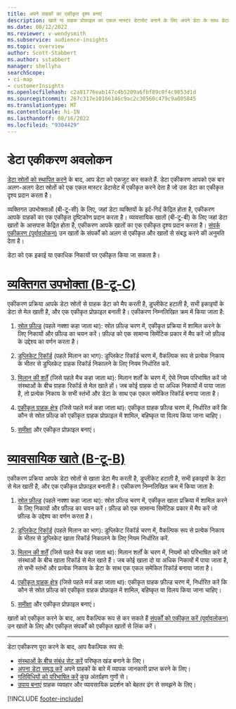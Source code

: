 ```yaml
---
title: अपने ग्राहकों का एकीकृत दृश्य बनाएं
description: खाते या ग्राहक प्रोफ़ाइल का एकल मास्टर डेटासेट बनाने के लिए अपने डेटा के साथ डेटा एकीकरण प्रक्रिया से गुज़रें।
ms.date: 08/12/2022
ms.reviewer: v-wendysmith
ms.subservice: audience-insights
ms.topic: overview
author: Scott-Stabbert
ms.author: sstabbert
manager: shellyha
searchScope:
- ci-map
- customerInsights
ms.openlocfilehash: c2a81776eab147c4b5209a6fbf89c0f4c9853d1d
ms.sourcegitcommit: 267c317e10166146c9ac2c30560c479c9a005845
ms.translationtype: MT
ms.contentlocale: hi-IN
ms.lasthandoff: 08/16/2022
ms.locfileid: "9304429"
---
```

# <a name="data-unification-overview"></a>डेटा एकीकरण अवलोकन

[डेटा स्रोतों को स्थापित करने](data-sources.md) के बाद, आप डेटा को एकजुट कर सकते हैं. डेटा एकीकरण आपको एक बार अलग-अलग डेटा स्रोतों को एक एकल मास्टर डेटासेट में एकीकृत करने देता है जो उस डेटा का एकीकृत दृश्य प्रदान करता है।

व्यक्तिगत उपभोक्ताओं (बी-टू-सी) के लिए, जहां डेटा व्यक्तियों के इर्द-गिर्द केंद्रित होता है, एकीकरण आपके ग्राहकों का एक एकीकृत दृष्टिकोण प्रदान करता है। व्यावसायिक खातों (बी-टू-बी) के लिए जहां डेटा खातों के आसपास केंद्रित होता है, एकीकरण आपके खातों का एक एकीकृत दृश्य प्रदान करता है। [संपर्क एकीकरण (पूर्वावलोकन)](data-unification-contacts.md) उन खातों के संपर्कों को अलग से एकीकृत और खातों से संबद्ध करने की अनुमति देता है।

डेटा को एक इकाई या एकाधिक निकायों पर एकीकृत किया जा सकता है।

# <a name="individual-consumers-b-to-c"></a>[व्यक्तिगत उपभोक्ता (B-टू-C)](#tab/b2c)

एकीकरण प्रक्रिया आपके डेटा स्रोतों से ग्राहक डेटा को मैप करती है, डुप्लीकेट हटाती है, सभी इकाइयों के डेटा से मेल खाती है, और एक एकीकृत प्रोफ़ाइल बनाती है। एकीकरण निम्नलिखित क्रम में किया जाता है:

1. [स्रोत फ़ील्ड](map-entities.md) (पहले नक्शा कहा जाता था): स्रोत फ़ील्ड चरण में, एकीकृत प्रक्रिया में शामिल करने के लिए निकायों और फ़ील्ड का चयन करें। फ़ील्ड को एक सामान्य सिमेंटिक प्रकार में मैप करें जो फ़ील्ड के उद्देश्य का वर्णन करता है।

1. [डुप्लिकेट रिकॉर्ड](remove-duplicates.md) (पहले मिलान का भाग): डुप्लिकेट रिकॉर्ड चरण में, वैकल्पिक रूप से प्रत्येक निकाय के भीतर से डुप्लिकेट ग्राहक रिकॉर्ड निकालने के लिए नियम निर्धारित करें.

1. [मिलान की शर्तें](match-entities.md) (जिसे पहले मैच कहा जाता था): मिलान शर्तों के चरण में, ऐसे नियम परिभाषित करें जो संस्थाओं के बीच ग्राहक रिकॉर्ड से मेल खाते हों। जब कोई ग्राहक दो या अधिक निकायों में पाया जाता है, तो प्रत्येक निकाय के सभी स्तंभों और डेटा के साथ एक एकल समेकित रिकॉर्ड बनाया जाता है।

1. [एकीकृत ग्राहक क्षेत्र](merge-entities.md) (जिसे पहले मर्ज कहा जाता था): एकीकृत ग्राहक फ़ील्ड चरण में, निर्धारित करें कि कौन से स्रोत फ़ील्ड को एकीकृत ग्राहक प्रोफ़ाइल में शामिल, बहिष्कृत या विलय किया जाना चाहिए।  

1. [समीक्षा](review-unification.md) और एकीकृत प्रोफ़ाइल बनाएं।

# <a name="business-accounts-b-to-b"></a>[व्यावसायिक खाते (B-टू-B)](#tab/b2b)

एकीकरण प्रक्रिया आपके डेटा स्रोतों से खाता डेटा मैप करती है, डुप्लीकेट हटाती है, सभी इकाइयों के डेटा से मेल खाती है, और एक एकीकृत प्रोफ़ाइल बनाती है। एकीकरण निम्नलिखित क्रम में किया जाता है:

1. [स्रोत फ़ील्ड](map-entities.md) (पहले नक्शा कहा जाता था): स्रोत फ़ील्ड चरण में, एकीकृत खाता प्रक्रिया में शामिल करने के लिए निकायों और फ़ील्ड का चयन करें। फ़ील्ड को एक सामान्य सिमेंटिक प्रकार में मैप करें जो फ़ील्ड के उद्देश्य का वर्णन करता है।

1. [डुप्लिकेट रिकॉर्ड](remove-duplicates.md) (पहले मिलान का भाग): डुप्लिकेट रिकॉर्ड चरण में, वैकल्पिक रूप से प्रत्येक निकाय के भीतर से डुप्लिकेट खाता रिकॉर्ड निकालने के लिए नियम निर्धारित करें.

1. [मिलान की शर्तें](match-entities.md) (जिसे पहले मैच कहा जाता था): मिलान शर्तों के चरण में, नियमों को परिभाषित करें जो संस्थाओं के बीच खाता रिकॉर्ड से मेल खाते हैं। जब कोई खाता दो या अधिक निकायों में पाया जाता है, तो सभी स्तंभों और प्रत्येक निकाय के डेटा के साथ एक एकल समेकित रिकॉर्ड बनाया जाता है।

1. [एकीकृत ग्राहक क्षेत्र](merge-entities.md) (जिसे पहले मर्ज कहा जाता था): एकीकृत ग्राहक फ़ील्ड चरण में, निर्धारित करें कि कौन से स्रोत फ़ील्ड को एकीकृत ग्राहक प्रोफ़ाइल में शामिल, बहिष्कृत या विलय किया जाना चाहिए।  

1. [समीक्षा](review-unification.md) और एकीकृत प्रोफ़ाइल बनाएं।

खातों को एकीकृत करने के बाद, आप वैकल्पिक रूप से कर सकते हैं [संपर्कों को एकीकृत करें (पूर्वावलोकन)](data-unification-contacts.md) उन खातों के लिए और एकीकृत संपर्कों को एकीकृत खातों से लिंक करें।

---

डेटा एकीकरण पूरा करने के बाद, आप वैकल्पिक रूप से:

- [संस्थाओं के बीच संबंध सेट करें](relationships.md) परिष्कृत खंड बनाने के लिए।
- [अपना डेटा समृद्ध करें](enrichment-hub.md) अपने ग्राहकों के बारे में व्यापक जानकारी प्राप्त करने के लिए।
- [गतिविधियों को परिभाषित करें](activities.md) कुछ अंतर्ग्रहण गुणों से।
- [उपाय बनाएं](measures.md) ग्राहक व्यवहार और व्यावसायिक प्रदर्शन को बेहतर ढंग से समझने के लिए।

[!INCLUDE [footer-include](includes/footer-banner.md)]
